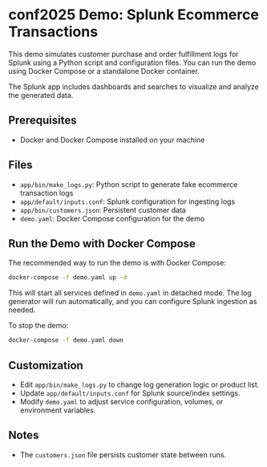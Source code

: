 # conf2025 Demo: Splunk Ecommerce Transactions

This demo simulates customer purchase and order fulfillment logs for Splunk using a Python script and configuration files. You can run the demo using Docker Compose or a standalone Docker container.

The Splunk app includes dashboards and searches to visualize and analyze the generated data.
## Prerequisites
- Docker and Docker Compose installed on your machine

## Files
- `app/bin/make_logs.py`: Python script to generate fake ecommerce transaction logs
- `app/default/inputs.conf`: Splunk configuration for ingesting logs
- `app/bin/customers.json`: Persistent customer data
- `demo.yaml`: Docker Compose configuration for the demo

## Run the Demo with Docker Compose
The recommended way to run the demo is with Docker Compose:

```sh
docker-compose -f demo.yaml up -d
```

This will start all services defined in `demo.yaml` in detached mode. The log generator will run automatically, and you can configure Splunk ingestion as needed.

To stop the demo:
```sh
docker-compose -f demo.yaml down
```

## Customization
- Edit `app/bin/make_logs.py` to change log generation logic or product list.
- Update `app/default/inputs.conf` for Splunk source/index settings.
- Modify `demo.yaml` to adjust service configuration, volumes, or environment variables.

## Notes
- The `customers.json` file persists customer state between runs.

